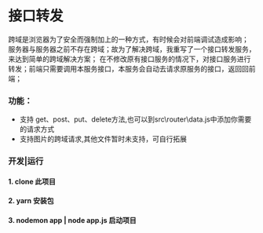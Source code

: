 # 接口转发

跨域是浏览器为了安全而强制加上的一种方式，有时候会对前端调试造成影响；
服务器与服务器之前不存在跨域；故为了解决跨域，我重写了一个接口转发服务，来达到简单的跨域解决方案；
在不修改原有接口服务的情况下，对接口服务进行转发；前端只需要调用本服务接口，本服务会自动去请求原服务的接口，返回回前端；


### 功能：
+ 支持 get、post、put、delete方法,也可以到src\router\data.js中添加你需要的请求方式
+ 支持图片的跨域请求,其他文件暂时未支持，可自行拓展

### 开发|运行

#### 1. clone 此项目
#### 2. yarn 安装包
#### 3. nodemon app | node app.js 启动项目

